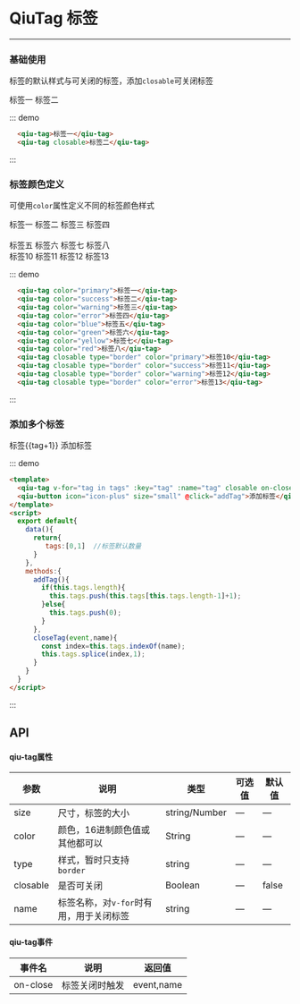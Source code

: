 <script>
  export default{
    data(){
      return{
         tags:[0,1]  //标签默认数量
      }
    },
    methods:{
      addTag(){
        if(this.tags.length){
          this.tags.push(this.tags[this.tags.length-1]+1);
        }else{
          this.tags.push(0);
        }
      },
      closeTag(event,name){
        const index=this.tags.indexOf(name);
        this.tags.splice(index,1);
      }
    }
  }
</script>


# QiuTag 标签

----
### 基础使用
标签的默认样式与可关闭的标签，添加```closable```可关闭标签

<div class="demo-block">
  <qiu-tag>标签一</qiu-tag>
  <qiu-tag closable>标签二</qiu-tag>
</div>

::: demo
```html
  <qiu-tag>标签一</qiu-tag>
  <qiu-tag closable>标签二</qiu-tag>
```
:::

### 标签颜色定义
可使用```color```属性定义不同的标签颜色样式
<div class="demo-block">
  <qiu-tag color="primary">标签一</qiu-tag>
  <qiu-tag color="success">标签二</qiu-tag>
  <qiu-tag color="warning">标签三</qiu-tag>
  <qiu-tag color="error">标签四</qiu-tag>
  <br><br>
  <qiu-tag color="blue">标签五</qiu-tag>
  <qiu-tag color="green">标签六</qiu-tag>
  <qiu-tag color="yellow">标签七</qiu-tag>
  <qiu-tag color="red">标签八</qiu-tag>
  <br>
  <qiu-tag closable type="border" color="primary">标签10</qiu-tag>
  <qiu-tag closable type="border" color="success">标签11</qiu-tag>
  <qiu-tag closable type="border" color="warning">标签12</qiu-tag>
  <qiu-tag closable type="border" color="error">标签13</qiu-tag>
</div>

::: demo
```html
  <qiu-tag color="primary">标签一</qiu-tag>
  <qiu-tag color="success">标签二</qiu-tag>
  <qiu-tag color="warning">标签三</qiu-tag>
  <qiu-tag color="error">标签四</qiu-tag>
  <qiu-tag color="blue">标签五</qiu-tag>
  <qiu-tag color="green">标签六</qiu-tag>
  <qiu-tag color="yellow">标签七</qiu-tag>
  <qiu-tag color="red">标签八</qiu-tag>
  <qiu-tag closable type="border" color="primary">标签10</qiu-tag>
  <qiu-tag closable type="border" color="success">标签11</qiu-tag>
  <qiu-tag closable type="border" color="warning">标签12</qiu-tag>
  <qiu-tag closable type="border" color="error">标签13</qiu-tag>
```
:::
### 添加多个标签
<div class="demo-block">
  <qiu-tag v-for="tag in tags" :key="tag" :name="tag" closable @on-close="closeTag">标签{{tag+1}}</qiu-tag>
  <qiu-button icon="icon-plus" size="small" @click="addTag">添加标签</qiu-button>
</div>

::: demo
```html
<template>
  <qiu-tag v-for="tag in tags" :key="tag" :name="tag" closable on-close="closeTag">标签{{tag+1}}</qiu-tag>
  <qiu-button icon="icon-plus" size="small" @click="addTag">添加标签</qiu-button>
</template>
<script>
  export default{
    data(){
      return{
         tags:[0,1]  //标签默认数量
      }
    },
    methods:{
      addTag(){
        if(this.tags.length){
          this.tags.push(this.tags[this.tags.length-1]+1);
        }else{
          this.tags.push(0);
        }
      },
      closeTag(event,name){
        const index=this.tags.indexOf(name);
        this.tags.splice(index,1);
      }
    }
  }
</script>
```
:::


## API
#### qiu-tag属性
| 参数      | 说明    | 类型      | 可选值       | 默认值   |
|---------- |-------- |---------- |-------------  |-------- |
| size     | 尺寸，标签的大小   | string/Number  |   —    |    —     |
| color | 颜色，16进制颜色值或其他都可以| String  |  —  |  —  |
| type  | 样式，暂时只支持```border``` | string   |  —  |  —  |
| closable  | 是否可关闭 | Boolean   |  —  |  false  |
| name  | 标签名称，对```v-for```时有用，用于关闭标签 | string   |  —  |  —  |

#### qiu-tag事件
| 事件名      | 说明    | 返回值   |
|---------- |-------- |---------- |
| on-close     | 标签关闭时触发   | event,name |


